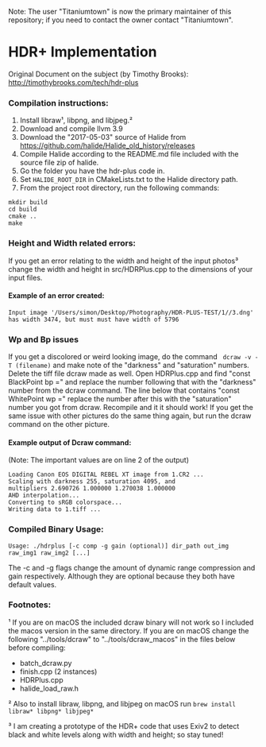 Note: The user "Titaniumtown" is now the primary maintainer of this repository; if you need to contact the owner contact "Titaniumtown".

# HDR+ Implementation
Original Document on the subject (by Timothy Brooks): http://timothybrooks.com/tech/hdr-plus

### Compilation instructions:
1. Install libraw¹, libpng, and libjpeg.²
2. Download and compile llvm 3.9
3. Download the "2017-05-03" source of Halide from https://github.com/halide/Halide_old_history/releases
4. Compile Halide according to the README.md file included with the source file zip of halide.
5. Go the folder you have the hdr-plus code in.
6. Set `HALIDE_ROOT_DIR` in CMakeLists.txt to the Halide directory path.
7. From the project root directory, run the following commands:
```
mkdir build
cd build
cmake ..
make
```

### Height and Width related errors:

If you get an error relating to the width and height of the input photos³ change the width and height in src/HDRPlus.cpp to the dimensions of your input files.

#### Example of an error created:
```
Input image '/Users/simon/Desktop/Photography/HDR-PLUS-TEST/1//3.dng' has width 3474, but must must have width of 5796
```

### Wp and Bp issues

If you get a discolored or weird looking image, do the command ``` dcraw -v -T (filename)``` and make note of the "darkness" and "saturation" numbers. Delete the tiff file dcraw made as well. Open HDRPlus.cpp and find "const BlackPoint bp =" and replace the number following that with the "darkness" number from the dcraw command. The line below that contains "const WhitePoint wp =" replace the number after this with the "saturation" number you got from dcraw. Recompile and it it should work! If you get the same issue with other pictures do the same thing again, but run the dcraw command on the other picture.

#### Example output of Dcraw command:
(Note: The important values are on line 2 of the output)
```
Loading Canon EOS DIGITAL REBEL XT image from 1.CR2 ...
Scaling with darkness 255, saturation 4095, and
multipliers 2.690726 1.000000 1.270038 1.000000
AHD interpolation...
Converting to sRGB colorspace...
Writing data to 1.tiff ...
```


### Compiled Binary Usage:
```
Usage: ./hdrplus [-c comp -g gain (optional)] dir_path out_img raw_img1 raw_img2 [...]
```

The -c and -g flags change the amount of dynamic range compression and gain respectively. Although they are optional because they both have default values. 


### Footnotes:

¹ If you are on macOS the included dcraw binary will not work so I included the macos version in the same directory. If you are on macOS change the following "../tools/dcraw" to "../tools/dcraw_macos" in the files below before compiling:
  - batch_dcraw.py
  - finish.cpp (2 instances)
  - HDRPlus.cpp
  - halide_load_raw.h
  
² Also to install libraw, libpng, and libjpeg on macOS run ```brew install libraw* libpng* libjpeg*```

³ I am creating a prototype of the HDR+ code that uses Exiv2 to detect black and white levels along with width and height; so stay tuned!
